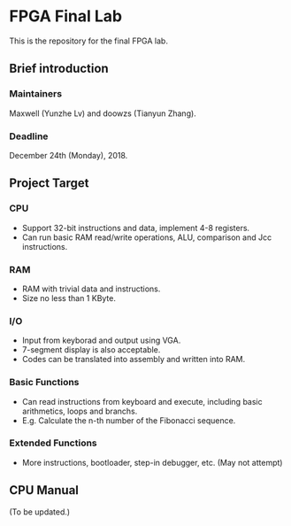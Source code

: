 # FPGA Final Lab

This is the repository for the final FPGA lab.

## Brief introduction

### Maintainers

Maxwell (Yunzhe Lv) and doowzs (Tianyun Zhang).

### Deadline

December 24th (Monday), 2018.

## Project Target

### CPU

- Support 32-bit instructions and data, implement 4-8 registers.
- Can run basic RAM read/write operations, ALU, comparison and Jcc instructions.

### RAM

- RAM with trivial data and instructions.
- Size no less than 1 KByte.

### I/O

- Input from keyborad and output using VGA.
- 7-segment display is also acceptable.
- Codes can be translated into assembly and written into RAM.

### Basic Functions

- Can read instructions from keyboard and execute, including basic arithmetics, loops and branchs.
- E.g. Calculate the n-th number of the Fibonacci sequence.

### Extended Functions

- More instructions, bootloader, step-in debugger, etc. (May not attempt)

## CPU Manual

(To be updated.)